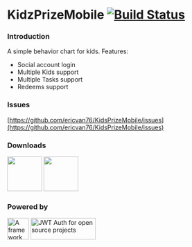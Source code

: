 # KidzPrizeMobile [![Build Status](https://travis-ci.org/ericvan76/KidsPrizeMobile.svg?branch=master)](https://travis-ci.org/ericvan76/KidsPrizeMobile#)

### Introduction
A simple behavior chart for kids.
Features:
* Social account login
* Multiple Kids support
* Multiple Tasks support
* Redeems support

### Issues
[https://github.com/ericvan76/KidsPrizeMobile/issues](https://github.com/ericvan76/KidsPrizeMobile/issues)

### Downloads
<a href="https://itunes.apple.com/us/app/kidsprize/id1217712722?ls=1&mt=8"><img src="https://upload.wikimedia.org/wikipedia/commons/5/5d/Available_on_the_App_Store_%28black%29.png" height="80" /></a> <img src="http://gymatch.com/img/google_play_coming.png" height="80" /></span>

### Powered by
<a href="https://facebook.github.io/react-native/" target="_blank" alt="A framework for building native apps using React"><img height="50" alt="A framework for building native apps using React" src="https://facebook.github.io/react/img/logo_og.png"/></a> <a width="150" height="50" href="https://auth0.com/?utm_source=oss&utm_medium=gp&utm_campaign=oss" target="_blank" alt="Single Sign On & Token Based Authentication - Auth0"><img width="150" height="50" alt="JWT Auth for open source projects" src="https://cdn.auth0.com/oss/badges/a0-badge-dark.png"/></a>
